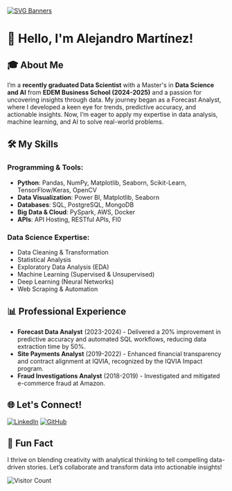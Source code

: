 [![SVG Banners](https://svg-banners.vercel.app/api?type=typeWriter&text1=Hi%2C%20I%27m%20Alejandro%20-%20Your%20Data%20Scientist%20📊&width=800&height=400)](https://github.com/Akshay090/svg-banners)

# 👋 Hello, I'm Alejandro Martínez!

## 🎓 About Me
I’m a **recently graduated Data Scientist** with a Master's in **Data Science and AI** from **EDEM Business School (2024-2025)** and a passion for uncovering insights through data. My journey began as a Forecast Analyst, where I developed a keen eye for trends, predictive accuracy, and actionable insights. Now, I’m eager to apply my expertise in data analysis, machine learning, and AI to solve real-world problems.

## 🛠️ My Skills
### Programming & Tools:
- **Python**: Pandas, NumPy, Matplotlib, Seaborn, Scikit-Learn, TensorFlow/Keras, OpenCV
- **Data Visualization**: Power BI, Matplotlib, Seaborn
- **Databases**: SQL, PostgreSQL, MongoDB
- **Big Data & Cloud**: PySpark, AWS, Docker
- **APIs**: API Hosting, RESTful APIs, Fl0

### Data Science Expertise:
- Data Cleaning & Transformation
- Statistical Analysis
- Exploratory Data Analysis (EDA)
- Machine Learning (Supervised & Unsupervised)
- Deep Learning (Neural Networks)
- Web Scraping & Automation

## 📊 Professional Experience
- **Forecast Data Analyst** (2023-2024) - Delivered a 20% improvement in predictive accuracy and automated SQL workflows, reducing data extraction time by 50%.
- **Site Payments Analyst** (2019-2022) - Enhanced financial transparency and contract alignment at IQVIA, recognized by the IQVIA Impact program.
- **Fraud Investigations Analyst** (2018-2019) - Investigated and mitigated e-commerce fraud at Amazon.

## 🌐 Let's Connect!
[![LinkedIn](https://img.shields.io/badge/LinkedIn-blue?logo=linkedin)](https://www.linkedin.com/in/alejandro-martinezruiz/)
[![GitHub](https://img.shields.io/badge/GitHub-black?logo=github)](https://github.com/AlejandroMRZ)

## 🎯 Fun Fact
I thrive on blending creativity with analytical thinking to tell compelling data-driven stories. Let’s collaborate and transform data into actionable insights!

![Visitor Count](https://visitor-badge.glitch.me/badge?page_id=YOUR_USERNAME)

<!--
**AlejandroMRZ/AlejandroMRZ** is a ✨ _special_ ✨ repository because its `README.md` (this file) appears on your GitHub profile.

Here are some ideas to get you started:

- 🔭 I’m currently working on ...
- 🌱 I’m currently learning ...
- 👯 I’m looking to collaborate on ...
- 🤔 I’m looking for help with ...
- 💬 Ask me about ...
- 📫 How to reach me: ...
- 😄 Pronouns: ...
- ⚡ Fun fact: ...
-->
